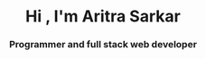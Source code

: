 <h1 align="center">Hi , I'm Aritra Sarkar</h1>
<h3 align="center">Programmer and full stack web developer</h3>
